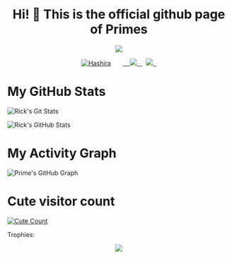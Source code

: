 <h1 align="center">Hi! 👋 This is the official github page of Primes </h1>
</p>
<p align="center">
<img src="https://readme-typing-svg.herokuapp.com?color=1C71FA&width=420&lines=We+are+Developers+From+India%E2%9C%8C%EF%B8%8F;Working+For+Primes+Division%E2%9D%A4%EF%B8%8F">
</p>
<p align="center">
  <a href="https://t.me/ptrimesdivision"><img src="https://telegra.ph/file/a5369609e7977c45d37af.jpg" alt="Hashira"></a>
  
  
  
  <a href="https://telegram.me/primesdivision">
    <img src="https://img.shields.io/badge/Telegram-grey?style=for-the-badge&logo=telegram"/>
  </a>  
</a>
  <a href="https://github.com/primexrick">
    <img src="https://img.shields.io/github/followers/PrimexRick?label=GitHub&logo=github&style=for-the-badge&color=blue"/>
  </a>

# My GitHub Stats

![Rick's Git Stats](https://github-readme-stats.vercel.app/api?username=PrimexRick&include_all_commits=true&count_private=true&theme=tokyonight)

![Rick's GitHub Stats](https://github-readme-streak-stats.herokuapp.com?user=PrimexRick&theme=tokyonight)

# My Activity Graph


![Prime's GitHub Graph](https://activity-graph.herokuapp.com/graph?username=PrimexRick&custom_title=My%20Graph&bg_color=241731&line=f20f80&color=f52f91&point=fdf5ea&hide_border=true&area=false&area_color=fdf5ea)
# Cute visitor count
<a href="https://t.me/Primesdivision"><img alt="Cute Count" src="https://count.getloli.com/get/@PrimexRick?theme=rule34" /></a>

Trophies:  
<div align="center"><img src="https://github-profile-trophy.vercel.app/?username=PrimexRick&theme=dracula&count_private=true"></div>
